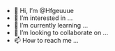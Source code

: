 - 👋 Hi, I’m @Hfgeuuue
- 👀 I’m interested in ...
- 🌱 I’m currently learning ...
- 💞️ I’m looking to collaborate on ...
- 📫 How to reach me ...

<!---
Hfgeuuue/Hfgeuuue is a ✨ special ✨ repository because its `README.md` (this file) appears on your GitHub profile.
You can click the Preview link to take a look at your changes.
--->
